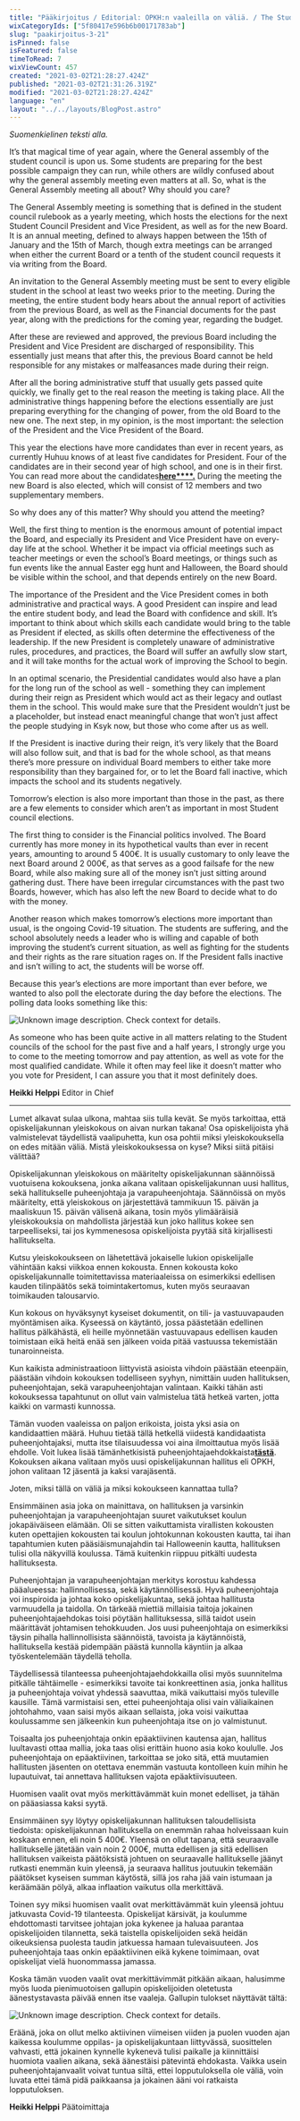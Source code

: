 ```yaml
---
title: "Pääkirjoitus / Editorial: OPKH:n vaaleilla on väliä. / The Student Council Elections Matter."
wixCategoryIds: ["5f80417e596b6b00171783ab"]
slug: "paakirjoitus-3-21"
isPinned: false
isFeatured: false
timeToRead: 7
wixViewCount: 457
created: "2021-03-02T21:28:27.424Z"
published: "2021-03-02T21:31:26.319Z"
modified: "2021-03-02T21:28:27.424Z"
language: "en"
layout: "../../layouts/BlogPost.astro"
---
```

*Suomenkielinen teksti alla.*

It’s that magical time of year again, where the General assembly of the student council is upon us. Some students are preparing for the best possible campaign they can run, while others are wildly confused about why the general assembly meeting even matters at all. So, what is the General Assembly meeting all about? Why should you care?

The General Assembly meeting is something that is defined in the student council rulebook as a yearly meeting, which hosts the elections for the next Student Council President and Vice President, as well as for the new Board. It is an annual meeting, defined to always happen between the 15th of January and the 15th of March, though extra meetings can be arranged when either the current Board or a tenth of the student council requests it via writing from the Board.&nbsp;

An invitation to the General Assembly meeting must be sent to every eligible student in the school at least two weeks prior to the meeting. During the meeting, the entire student body hears about the annual report of activities from the previous Board, as well as the Financial documents for the past year, along with the predictions for the coming year, regarding the budget.&nbsp;

After these are reviewed and approved, the previous Board including the President and Vice President are discharged of responsibility. This essentially just means that after this, the previous Board cannot be held responsible for any mistakes or malfeasances made during their reign.&nbsp;

After all the boring administrative stuff that usually gets passed quite quickly, we finally get to the real reason the meeting is taking place. All the administrative things happening before the elections essentially are just preparing everything for the changing of power, from the old Board to the new one. The next step, in my opinion, is the most important: the selection of the President and the Vice President of the Board.&nbsp;

This year the elections have more candidates than ever in recent years, as currently Huhuu knows of at least five candidates for President. Four of the candidates are in their second year of high school, and one is in their first. You can read more about the candidates[**__here__****.**](https://www.huhuu.news/post/t%C3%A4ss%C3%A4-ovat-uuden-opkh-n-puheenjohtaja-ja-j%C3%A4senehdokkaat) During the meeting the new Board is also elected, which will consist of 12 members and two supplementary members.&nbsp;

So why does any of this matter? Why should you attend the meeting?&nbsp;

Well, the first thing to mention is the enormous amount of potential impact the Board, and especially its President and Vice President have on every-day life at the school. Whether it be impact via official meetings such as teacher meetings or even the school’s Board meetings, or things such as fun events like the annual Easter egg hunt and Halloween, the Board should be visible within the school, and that depends entirely on the new Board.&nbsp;

The importance of the President and the Vice President comes in both administrative and practical ways. A good President can inspire and lead the entire student body, and lead the Board with confidence and skill. It’s important to think about which skills each candidate would bring to the table as President if elected, as skills often determine the effectiveness of the leadership. If the new President is completely unaware of administrative rules, procedures, and practices, the Board will suffer an awfully slow start, and it will take months for the actual work of improving the School to begin.

In an optimal scenario, the Presidential candidates would also have a plan for the long run of the school as well - something they can implement during their reign as President which would act as their legacy and outlast them in the school. This would make sure that the President wouldn’t just be a placeholder, but instead enact meaningful change that won’t just affect the people studying in Ksyk now, but those who come after us as well.&nbsp;

If the President is inactive during their reign, it’s very likely that the Board will also follow suit, and that is bad for the whole school, as that means there’s more pressure on individual Board members to either take more responsibility than they bargained for, or to let the Board fall inactive, which impacts the school and its students negatively.&nbsp;

Tomorrow’s election is also more important than those in the past, as there are a few elements to consider which aren’t as important in most Student council elections.&nbsp;

The first thing to consider is the Financial politics involved. The Board currently has more money in its hypothetical vaults than ever in recent years, amounting to around 5 400€. It is usually customary to only leave the next Board around 2 000€, as that serves as a good failsafe for the new Board, while also making sure all of the money isn’t just sitting around gathering dust. There have been irregular circumstances with the past two Boards, however, which has also left the new Board to decide what to do with the money.&nbsp;

Another reason which makes tomorrow’s elections more important than usual, is the ongoing Covid-19 situation. The students are suffering, and the school absolutely needs a leader who is willing and capable of both improving the student’s current situation, as well as fighting for the students and their rights as the rare situation rages on. If the President falls inactive and isn’t willing to act, the students will be worse off.&nbsp;

Because this year’s elections are more important than ever before, we wanted to also poll the electorate during the day before the elections. The polling data looks something like this:&nbsp;

![Unknown image description. Check context for details.](https://static.wixstatic.com/media/2da4fc_3ea966edc7644a33b8c91f052d5ebd27~mv2.png)

As someone who has been quite active in all matters relating to the Student councils of the school for the past five and a half years, I strongly urge you to come to the meeting tomorrow and pay attention, as well as vote for the most qualified candidate. While it often may feel like it doesn’t matter who you vote for President, I can assure you that it most definitely does.&nbsp;

**Heikki Helppi**
Editor in Chief

---

Lumet alkavat sulaa ulkona, mahtaa siis tulla kevät. Se myös tarkoittaa, että opiskelijakunnan yleiskokous on aivan nurkan takana! Osa opiskelijoista yhä valmistelevat täydellistä vaalipuhetta, kun osa pohtii miksi yleiskokouksella on edes mitään väliä. Mistä yleiskokouksessa on kyse? Miksi siitä pitäisi välittää?&nbsp;

Opiskelijakunnan yleiskokous on määritelty opiskelijakunnan säännöissä vuotuisena kokouksena, jonka aikana valitaan opiskelijakunnan uusi hallitus, sekä hallitukselle puheenjohtaja ja varapuheenjohtaja. Säännöissä on myös määritelty, että yleiskokous on järjestettävä tammikuun 15. päivän ja maaliskuun 15. päivän välisenä aikana, tosin myös ylimääräisiä yleiskokouksia on mahdollista järjestää kun joko hallitus kokee sen tarpeelliseksi, tai jos kymmenesosa opiskelijoista pyytää sitä kirjallisesti hallitukselta.&nbsp;

Kutsu yleiskokoukseen on lähetettävä jokaiselle lukion opiskelijalle vähintään kaksi viikkoa ennen kokousta. Ennen kokousta koko opiskelijakunnalle toimitettavissa materiaaleissa on esimerkiksi edellisen kauden tilinpäätös sekä toimintakertomus, kuten myös seuraavan toimikauden talousarvio.

Kun kokous on hyväksynyt kyseiset dokumentit, on tili- ja vastuuvapauden myöntämisen aika. Kyseessä on käytäntö, jossa päästetään edellinen hallitus pälkähästä, eli heille myönnetään vastuuvapaus edellisen kauden toimistaan eikä heitä enää sen jälkeen voida pitää vastuussa tekemistään tunaroinneista.&nbsp;

Kun kaikista administraatioon liittyvistä asioista vihdoin päästään eteenpäin, päästään vihdoin kokouksen todelliseen syyhyn, nimittäin uuden hallituksen, puheenjohtajan, sekä varapuheenjohtajan valintaan. Kaikki tähän asti kokouksessa tapahtunut on ollut vain valmistelua tätä hetkeä varten, jotta kaikki on varmasti kunnossa.&nbsp;

Tämän vuoden vaaleissa on paljon erikoista, joista yksi asia on kandidaattien määrä. Huhuu tietää tällä hetkellä viidestä kandidaatista puheenjohtajaksi, mutta itse tilaisuudessa voi aina ilmoittautua myös lisää ehdolle. Voit lukea lisää tämänhetkisistä puheenjohtajaehdokkaista[**__tästä__**](https://www.huhuu.news/post/t%C3%A4ss%C3%A4-ovat-uuden-opkh-n-puheenjohtaja-ja-j%C3%A4senehdokkaat). Kokouksen aikana valitaan myös uusi opiskelijakunnan hallitus eli OPKH, johon valitaan 12 jäsentä ja kaksi varajäsentä.&nbsp;

Joten, miksi tällä on väliä ja miksi kokoukseen kannattaa tulla?

Ensimmäinen asia joka on mainittava, on hallituksen ja varsinkin puheenjohtajan ja varapuheenjohtajan suuret vaikutukset koulun jokapäiväiseen elämään. Oli se sitten vaikuttamista virallisten kokousten kuten opettajien kokousten tai koulun johtokunnan kokousten kautta, tai ihan tapahtumien kuten pääsiäismunajahdin tai Halloweenin kautta, hallituksen tulisi olla näkyvillä koulussa. Tämä kuitenkin riippuu pitkälti uudesta hallituksesta.&nbsp;

Puheenjohtajan ja varapuheenjohtajan merkitys korostuu kahdessa pääalueessa: hallinnollisessa, sekä käytännöllisessä. Hyvä puheenjohtaja voi inspiroida ja johtaa koko opiskelijakuntaa, sekä johtaa hallitusta varmuudella ja taidolla. On tärkeää miettiä millaisia taitoja jokainen puheenjohtajaehdokas toisi pöytään hallituksessa, sillä taidot usein määrittävät johtamisen tehokkuuden. Jos uusi puheenjohtaja on esimerkiksi täysin pihalla hallinnollisista säännöistä, tavoista ja käytännöistä, hallituksella kestää pidempään päästä kunnolla käyntiin ja alkaa työskentelemään täydellä teholla.&nbsp;

Täydellisessä tilanteessa puheenjohtajaehdokkailla olisi myös suunnitelma pitkälle tähtäimelle - esimerkiksi tavoite tai konkreettinen asia, jonka hallitus ja puheenjohtaja voivat yhdessä saavuttaa, mikä vaikuttaisi myös tuleville kausille. Tämä varmistaisi sen, ettei puheenjohtaja olisi vain väliaikainen johtohahmo, vaan saisi myös aikaan sellaista, joka voisi vaikuttaa koulussamme sen jälkeenkin kun puheenjohtaja itse on jo valmistunut.&nbsp;

Toisaalta jos puheenjohtaja onkin epäaktiivinen kautensa ajan, hallitus luultavasti ottaa mallia, joka taas olisi erittäin huono asia koko koululle. Jos puheenjohtaja on epäaktiivinen, tarkoittaa se joko sitä, että muutamien hallitusten jäsenten on otettava enemmän vastuuta kontolleen kuin mihin he lupautuivat, tai annettava hallituksen vajota epäaktiivisuuteen.

Huomisen vaalit ovat myös merkittävämmät kuin monet edelliset, ja tähän on pääasiassa kaksi syytä.

Ensimmäinen syy löytyy opiskelijakunnan hallituksen taloudellisista tiedoista: opiskelijakunnan hallituksella on enemmän rahaa holveissaan kuin koskaan ennen, eli noin 5 400€. Yleensä on ollut tapana, että seuraavalle hallitukselle jätetään vain noin 2 000€, mutta edellisen ja sitä edellisen hallituksen vaikeista päätöksistä johtuen on seuraavalle hallitukselle jäänyt rutkasti enemmän kuin yleensä, ja seuraava hallitus joutuukin tekemään päätökset kyseisen summan käytöstä, sillä jos raha jää vain istumaan ja keräämään pölyä, alkaa inflaation vaikutus olla merkittävä.&nbsp;&nbsp;&nbsp;

Toinen syy miksi huomisen vaalit ovat merkittävämmät kuin yleensä johtuu jatkuvasta Covid-19 tilanteesta. Opiskelijat kärsivät, ja koulumme ehdottomasti tarvitsee johtajan joka kykenee ja haluaa parantaa opiskelijoiden tilannetta, sekä taistella opiskelijoiden sekä heidän oikeuksiensa puolesta taudin jatkuessa hamaan tulevaisuuteen. Jos puheenjohtaja taas onkin epäaktiivinen eikä kykene toimimaan, ovat opiskelijat vielä huonommassa jamassa.&nbsp;

Koska tämän vuoden vaalit ovat merkittävimmät pitkään aikaan, halusimme myös luoda pienimuotoisen gallupin opiskelijoiden oletetusta äänestystavasta päivää ennen itse vaaleja. Gallupin tulokset näyttävät tältä:&nbsp;

![Unknown image description. Check context for details.](https://static.wixstatic.com/media/2da4fc_3ea966edc7644a33b8c91f052d5ebd27~mv2.png)


Eräänä, joka on ollut melko aktiivinen viimeisen viiden ja puolen vuoden ajan kaikessa koulumme oppilas- ja opiskelijakuntaan liittyvässä, suosittelen vahvasti, että jokainen kynnelle kykenevä tulisi paikalle ja kiinnittäisi huomiota vaalien aikana, sekä äänestäisi pätevintä ehdokasta. Vaikka usein puheenjohtajanvaalit voivat tuntua siltä, ettei lopputuloksella ole väliä, voin luvata ettei tämä pidä paikkaansa ja jokainen ääni voi ratkaista lopputuloksen.&nbsp;

**Heikki Helppi**
Päätoimittaja

